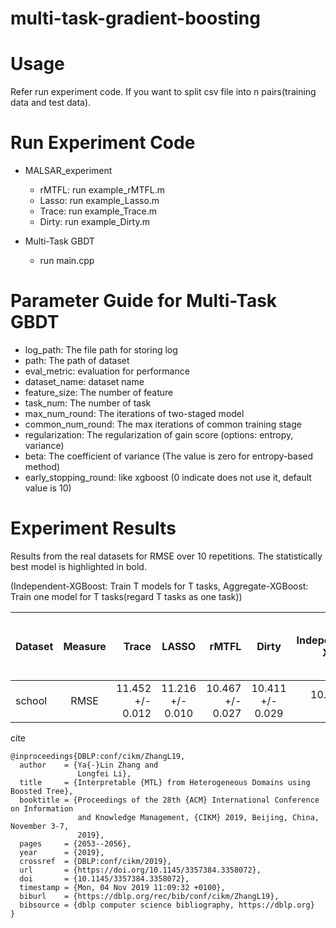 # multi-task-gradient-boosting

# Usage
Refer run experiment code. If you want to split csv file into n pairs(training data and test data).

# Run Experiment Code
+ MALSAR_experiment
    + rMTFL: run example_rMTFL.m
    + Lasso: run example_Lasso.m
    + Trace: run example_Trace.m
    + Dirty: run example_Dirty.m
    
+ Multi-Task GBDT
    + run main.cpp

# Parameter Guide for Multi-Task GBDT 
+ log_path: The file path for storing log
+ path: The path of dataset
+ eval_metric: evaluation for performance
+ dataset_name: dataset name
+ feature_size: The number of feature
+ task_num: The number of task
+ max_num_round: The iterations of two-staged model
+ common_num_round: The max iterations of common training stage
+ regularization: The regularization of gain score (options: entropy, variance)
+ beta: The coefficient of variance (The value is zero for entropy-based method)
+ early_stopping_round: like xgboost (0 indicate does not use it, default value is 10)

# Experiment Results
Results from the real datasets for RMSE over 10 repetitions. The statistically best model is highlighted in bold.

(Independent-XGBoost: Train T models for T tasks, Aggregate-XGBoost: Train one model for T tasks(regard T tasks as one task))

|Dataset|Measure|Trace|LASSO|rMTFL|Dirty|Independent-XGBoost|Aggregate-XGBoost|Variance-based Multi-Task GBDT|Entropy-based Multi-Task GBDT|
|---|:---:|---:|:---:|---:|:---:|---:|:---:|---:|:---:|
|school|RMSE|11.452 +/- 0.012|11.216 +/- 0.010|10.467 +/- 0.027|10.411 +/- 0.029|10.767 +/- 0.007|11.099 +/- 0.012|**8.993 +/- 0.232**|8.998 +/- 0.239|

cite
```
@inproceedings{DBLP:conf/cikm/ZhangL19,
  author    = {Ya{-}Lin Zhang and
               Longfei Li},
  title     = {Interpretable {MTL} from Heterogeneous Domains using Boosted Tree},
  booktitle = {Proceedings of the 28th {ACM} International Conference on Information
               and Knowledge Management, {CIKM} 2019, Beijing, China, November 3-7,
               2019},
  pages     = {2053--2056},
  year      = {2019},
  crossref  = {DBLP:conf/cikm/2019},
  url       = {https://doi.org/10.1145/3357384.3358072},
  doi       = {10.1145/3357384.3358072},
  timestamp = {Mon, 04 Nov 2019 11:09:32 +0100},
  biburl    = {https://dblp.org/rec/bib/conf/cikm/ZhangL19},
  bibsource = {dblp computer science bibliography, https://dblp.org}
}
```
